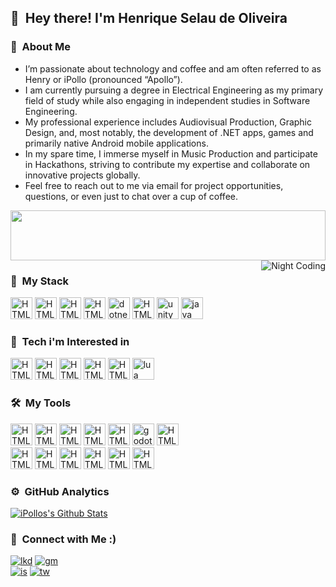 
## 👋 &nbsp;Hey there! I'm Henrique Selau de Oliveira

### 👨 &nbsp;About Me

- I’m passionate about technology and coffee and am often referred to as Henry or iPollo (pronounced “Apollo”).
- I am currently pursuing a degree in Electrical Engineering as my primary field of study while also engaging in independent studies in Software Engineering.
- My professional experience includes Audiovisual Production, Graphic Design, and, most notably, the development of .NET apps, games and primarily native Android mobile applications.
- In my spare time, I immerse myself in Music Production and participate in Hackathons, striving to contribute my expertise and collaborate on innovative projects globally.
- Feel free to reach out to me via email for project opportunities, questions, or even just to chat over a cup of coffee.
  
<img src="https://raw.githubusercontent.com/matfantinel/matfantinel/master/waves.svg" width="100%" height="80">

<img alt="Night Coding" src="https://i.imgur.com/MfXGIDb.png" align="right"/>

### :triangular_ruler: &nbsp;My Stack

<img src="https://skillicons.dev/icons?i=kotlin" width="35" height="35" alt="HTML5" /> <img src="https://skillicons.dev/icons?i=androidstudio" width="35" height="35" alt="HTML5" /> <img src="https://skillicons.dev/icons?i=cs" width="35" height="35" alt="HTML5" /> <img src="https://skillicons.dev/icons?i=cpp" width="35" height="35" alt="HTML5" /> <img src="https://skillicons.dev/icons?i=java" width="35" height="35" alt="dotnet" /> <img src="https://skillicons.dev/icons?i=lua" width="35" height="35" alt="HTML5" /> <img src="https://skillicons.dev/icons?i=godot" width="35" height="35" alt="unity" /> <img src="https://skillicons.dev/icons?i=dotnet" width="35" height="35" alt="java" />


### :open_file_folder: &nbsp;Tech i'm Interested in

<img src="https://skillicons.dev/icons?i=c" width="35" height="35" alt="HTML5" /> <img src="https://skillicons.dev/icons?i=javascript" width="35" height="35" alt="HTML5" /> <img src="https://skillicons.dev/icons?i=html" width="35" height="35" alt="HTML5" /> <img src="https://skillicons.dev/icons?i=vim" width="35" height="35" alt="HTML5" /> <img src="https://skillicons.dev/icons?i=electron" width="35" height="35" alt="HTML5" /> <img src="https://skillicons.dev/icons?i=python" width="35" height="35" alt="lua" />

### 🛠 &nbsp;My Tools

<img src="https://skillicons.dev/icons?i=git" width="35" height="35" alt="HTML5" /> <img src="https://skillicons.dev/icons?i=github" width="35" height="35" alt="HTML5" /> <img src="https://skillicons.dev/icons?i=vscode" width="35" height="35" alt="HTML5" /> <img src="https://skillicons.dev/icons?i=visualstudio" width="35" height="35" alt="HTML5" /> <img src="https://skillicons.dev/icons?i=idea" width="35" height="35" alt="HTML5" /> <img src="https://skillicons.dev/icons?i=unity" width="35" height="35" alt="godot" /> <img src="https://skillicons.dev/icons?i=eclipse" width="35" height="35" alt="HTML5" /><br/> <img src="https://skillicons.dev/icons?i=angular" width="35" height="35" alt="HTML5" /> <img src="https://skillicons.dev/icons?i=sublime" width="35" height="35" alt="HTML5" /> <img src="https://skillicons.dev/icons?i=ai" width="35" height="35" alt="HTML5" /> <img src="https://skillicons.dev/icons?i=ps" width="35" height="35" alt="HTML5" /> <img src="https://skillicons.dev/icons?i=pr" width="35" height="35" alt="HTML5" /> <img src="https://skillicons.dev/icons?i=ae" width="35" height="35" alt="HTML5" />

### ⚙️ &nbsp;GitHub Analytics

[![iPollos's Github Stats](https://github-readme-stats2-git-master-ipollo.vercel.app/api?username=iPollo&show_icons=true&theme=synthwave&bg_color=4b357a&text_color=ffffff&icon_color=ac85ff&include_all_commits=true&count_private=true)](https://github.com/iPollo)

### 🤝 &nbsp;Connect with Me :)

[![lkd](https://img.shields.io/badge/-Henry-0077B5?style=flat-square&logo=Linkedin&logoColor=white)](https://www.linkedin.com/in/henrique-selau-de-oliveira-3096911a2) [![gm](https://img.shields.io/badge/-hso.softwares@gmail.com-D14836?style=flat-square&logo=Gmail&logoColor=white)](https://www.google.com/intl/pt_br/gmail/about/)\
[![is](https://img.shields.io/badge/-@henriqueselau__-E4405F?style=flat-square&logo=Instagram&logoColor=white)](https://www.linkedin.com/in/henrique-selau-de-oliveira-3096911a2) [![tw](https://img.shields.io/badge/-@HenriqueSelau__-30beff?style=flat-square&logo=Twitter&logoColor=white)](https://twitter.com/HenriqueSelau_)


